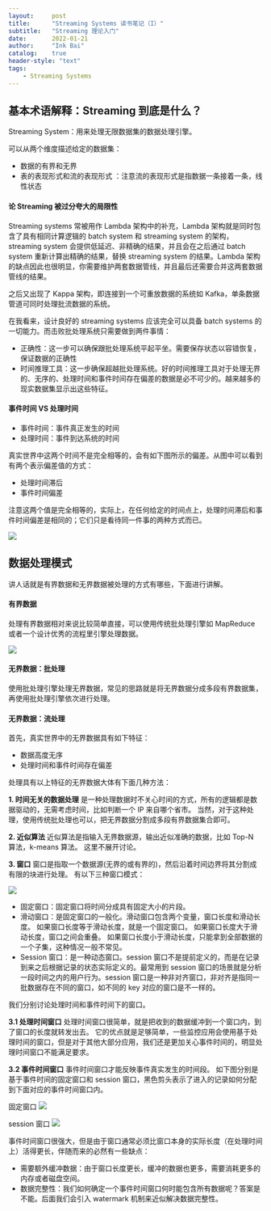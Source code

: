```yaml
---
layout:     post
title:      "Streaming Systems 读书笔记（I）"
subtitle:   "Streaming 理论入门"
date:       2022-01-21
author:     "Ink Bai"
catalog:    true
header-style: "text"
tags:
    - Streaming Systems
---
```


## 基本术语解释：Streaming 到底是什么？
Streaming System：用来处理无限数据集的数据处理引擎。

可以从两个维度描述给定的数据集：

- 数据的有界和无界
- 表的表现形式和流的表现形式 ：注意流的表现形式是指数据一条接着一条，线性状态

#### 论 Streaming 被过分夸大的局限性
Streaming systems 常被用作 Lambda 架构中的补充，Lambda 架构就是同时包含了具有相同计算逻辑的 batch system 和 streaming system 的架构，streaming system 会提供低延迟、非精确的结果，并且会在之后通过 batch system 重新计算出精确的结果，替换 streaming system 的结果。Lambda 架构的缺点因此也很明显，你需要维护两套数据管线，并且最后还需要合并这两套数据管线的结果。

之后又出现了 Kappa 架构，即连接到一个可重放数据的系统如 Kafka，单条数据管道可同时处理批流数据的系统。

在我看来，设计良好的 streaming systems 应该完全可以具备 batch systems 的一切能力。而击败批处理系统只需要做到两件事情：

- 正确性：这一步可以确保跟批处理系统平起平坐。需要保存状态以容错恢复，保证数据的正确性
- 时间推理工具：这一步确保超越批处理系统。好的时间推理工具对于处理无界的、无序的、处理时间和事件时间存在偏差的数据是必不可少的。越来越多的现实数据集显示出这些特征。

#### 事件时间 VS 处理时间

- 事件时间：事件真正发生的时间
- 处理时间：事件到达系统的时间

真实世界中这两个时间不是完全相等的，会有如下图所示的偏差。从图中可以看到有两个表示偏差值的方式：

- 处理时间滞后
- 事件时间偏差

注意这两个值是完全相等的，实际上，在任何给定的时间点上，处理时间滞后和事件时间偏差是相同的；它们只是看待同一件事的两种方式而已。

![](/img/content/stsy_0101.png)

## 数据处理模式
讲人话就是有界数据和无界数据被处理的方式有哪些，下面进行讲解。

#### 有界数据
处理有界数据相对来说比较简单直接，可以使用传统批处理引擎如 MapReduce 或者一个设计优秀的流程里引擎处理数据。

![](/img/content/stsy_0102.png)

#### 无界数据：批处理
使用批处理引擎处理无界数据，常见的思路就是将无界数据分成多段有界数据集，再使用批处理引擎依次进行处理。

#### 无界数据：流处理
首先，真实世界中的无界数据具有如下特征：

- 数据高度无序
- 处理时间和事件时间存在偏差

处理具有以上特征的无界数据大体有下面几种方法：

**1. 时间无关的数据处理**
是一种处理数据时不关心时间的方式，所有的逻辑都是数据驱动的，无需考虑时间，比如判断一个 IP 来自哪个省市。
当然，对于这种处理，使用传统批处理也可以，把无界数据分割成多段有界数据集合即可。

**2. 近似算法**
近似算法是指输入无界数据源，输出近似准确的数据，比如 Top-N 算法，k-means 算法。
这里不展开讨论。

**3. 窗口**
窗口是指取一个数据源(无界的或有界的)，然后沿着时间边界将其分割成有限的块进行处理。
有以下三种窗口模式：

![](/img/content/stsy_0108.png)

- 固定窗口：固定窗口将时间分成具有固定大小的片段。
- 滑动窗口：是固定窗口的一般化。滑动窗口包含两个变量，窗口长度和滑动长度。 如果窗口长度等于滑动长度，就是一个固定窗口。 如果窗口长度大于滑动长度，窗口之间会重叠。 如果窗口长度小于滑动长度，只能拿到全部数据的一个子集，这种情况一般不常见。
- Session 窗口：是一种动态窗口。session 窗口不是提前定义的，而是在记录到来之后根据记录的状态实际定义的。最常用到 session 窗口的场景就是分析一段时间之内的用户行为。session 窗口是一种非对齐窗口，非对齐是指同一批数据存在不同的窗口，如不同的 key 对应的窗口是不一样的。

我们分别讨论处理时间和事件时间下的窗口。

**3.1 处理时间窗口**
处理时间窗口很简单，就是把收到的数据缓冲到一个窗口内，到了窗口的长度就转发出去。
它的优点就是足够简单，一些监控应用会使用基于处理时间的窗口，但是对于其他大部分应用，我们还是更加关心事件时间的，明显处理时间窗口不能满足要求。

**3.2 事件时间窗口**
事件时间窗口才能反映事件真实发生的时间段。
如下图分别是基于事件时间的固定窗口和 session 窗口，黑色剪头表示了进入的记录如何分配到下面对应的事件时间窗口内。

固定窗口
![](/img/content/stsy_0110.png)

session 窗口
![](/img/content/stsy_0111.png)

事件时间窗口很强大，但是由于窗口通常必须比窗口本身的实际长度（在处理时间上）活得更长，伴随而来的必然有一些缺点：

- 需要额外缓冲数据：由于窗口长度更长，缓冲的数据也更多，需要消耗更多的内存或者磁盘空间。
- 数据完整性：我们如何确定一个事件时间窗口何时能包含所有数据呢？答案是不能。后面我们会引入 watermark 机制来近似解决数据完整性。
